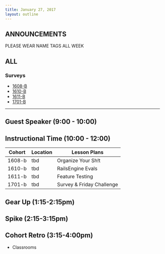 ```yaml
---
title: January 27, 2017
layout: outline
---
```


## ANNOUNCEMENTS
PLEASE WEAR NAME TAGS ALL WEEK

## ALL

### Surveys
* [1608-B]()
* [1610-B]()
* [1611-B](https://goo.gl/forms/RknlJBEhp2iFwUYy1)
* [1701-B](https://docs.google.com/forms/d/e/1FAIpQLSdzY97WAKMYNPcGWseImyiSWqOuexF5BSfCjx9ra2i-jYN8rw/viewform)

***

## Guest Speaker (9:00 - 10:00)

## Instructional Time (10:00 - 12:00)

| Cohort | Location | Lesson Plans |
| ------ | -------- | ------------ |
| 1608-b | tbd | Organize Your Sh!t |
| 1610-b | tbd | RailsEngine Evals |
| 1611-b | tbd | Feature Testing |
| 1701-b | tbd | Survey & Friday Challenge |

## Gear Up (1:15-2:15pm)

## Spike (2:15-3:15pm)

## Cohort Retro (3:15-4:00pm)

-   Classrooms
